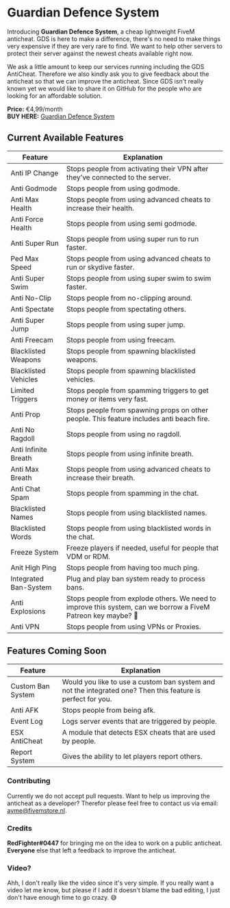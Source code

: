 # Guardian Defence System
Introducing **Guardian Defence System**, a cheap lightweight FiveM anticheat. GDS is here to make a difference, there's no need to make things very expensive if they are very rare to find. We want to help other servers to protect their server against the newest cheats available right now.

We ask a little amount to keep our services running including the GDS AntiCheat. Therefore we also kindly ask you to give feedback about the anticheat so that we can improve the anticheat. Since GDS isn't really known yet we would like to share it on GitHub for the people who are looking for an affordable solution.

**Price:** €4,99/month
<br>**BUY HERE:** [Guardian Defence System](https://www.fivemstore.nl/product/guardian-defence-system/)

## Current Available Features

Feature | Explanation
------------ | -------------
Anti IP Change | Stops people from activating their VPN after they’ve connected to the server.
Anti Godmode | Stops people from using godmode.
Anti Max Health | Stops people from using advanced cheats to increase their health.
Anti Force Health | Stops people from using semi godmode.
Anti Super Run | Stops people from using super run to run faster.
Ped Max Speed | Stops people from using advanced cheats to run or skydive faster.
Anti Super Swim | Stops people from using super swim to swim faster.
Anti No-Clip | Stops people from no-clipping around.
Anti Spectate | Stops people from spectating others.
Anti Super Jump | Stops people from using super jump.
Anti Freecam | Stops people from using freecam.
Blacklisted Weapons | Stops people from spawning blacklisted weapons.
Blacklisted Vehicles | Stops people from spawning blacklisted vehicles.
Limited Triggers | Stops people from spamming triggers to get money or items very fast.
Anti Prop | Stops people from spawning props on other people. This feature includes anti beach fire.
Anti No Ragdoll | Stops people from using no ragdoll.
Anti Infinite Breath | Stops people from using infinite breath.
Anti Max Breath | Stops people from using advanced cheats to increase their breath.
Anti Chat Spam | Stops people from spamming in the chat.
Blacklisted Names | Stops people from using blacklisted names.
Blacklisted Words | Stops people from using blacklisted words in the chat.
Freeze System | Freeze players if needed, useful for people that VDM or RDM.
Anit High Ping | Stops people from having too much ping.
Integrated Ban-System | Plug and play ban system ready to process bans.
Anti Explosions | Stops people from explode others. We need to improve this system, can we borrow a FiveM Patreon key maybe? 🙂
Anti VPN | Stops people from using VPNs or Proxies.

## Features Coming Soon
Feature | Explanation
------------ | -------------
Custom Ban System | Would you like to use a custom ban system and not the integrated one? Then this feature is perfect for you.
Anti AFK | Stops people from being afk.
Event Log | Logs server events that are triggered by people.
ESX AntiCheat | A module that detects ESX cheats that are used by people.
Report System | Gives the ability to let players report others.

### Contributing
Currently we do not accept pull requests. Want to help us improving the anticheat as a developer? Therefor please feel free to contact us via email: [ayme@fivemstore.nl](mailto:ayme@fivemstore.nl).

### Credits
**RedFighter#0447** for bringing me on the idea to work on a public anticheat.
<br>**Everyone** else that left a feedback to improve the anticheat.

### Video?
Ahh, I don't really like the video since it's very simple. If you really want a video let me know, but please if I add it doesn't blame the bad editing, I just don't have enough time to go crazy. :sweat_smile:
